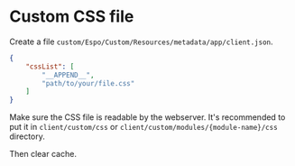 # Custom CSS file

Create a file `custom/Espo/Custom/Resources/metadata/app/client.json`.

```json
{
    "cssList": [
        "__APPEND__",
        "path/to/your/file.css"
    ]
}
```

Make sure the CSS file is readable by the webserver. It's recommended to put it in `client/custom/css` or `client/custom/modules/{module-name}/css` directory. 

Then clear cache.
